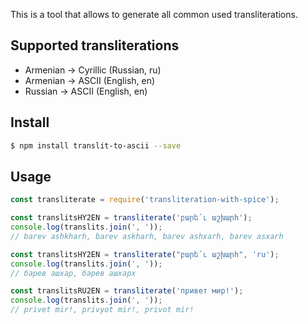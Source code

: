 This is a tool that allows to generate all common used transliterations.

## Supported transliterations
- Armenian -> Cyrillic (Russian, ru)
- Armenian -> ASCII (English, en)
- Russian -> ASCII (English, en)

## Install

```sh
$ npm install translit-to-ascii --save
```


## Usage

```javascript
const transliterate = require('transliteration-with-spice');

const translitsHY2EN = transliterate('բարե՛ւ աշխարհ');
console.log(translits.join(', '));
// barev ashkharh, barev askharh, barev ashxarh, barev asxarh

const translitsHY2EN = transliterate("բարե՛ւ աշխարհ", 'ru');
console.log(translits.join(', '));
// барев ашхар, барев ашхарх

const translitsRU2EN = transliterate('привет мир!');
console.log(translits.join(', '));
// privet mir!, privyot mir!, privot mir!
```